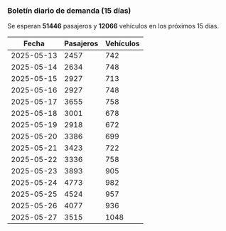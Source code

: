 ### Boletín diario de demanda (15 días)

Se esperan **51446** pasajeros y **12066** vehículos en los próximos 15 días.

| Fecha      | Pasajeros | Vehículos |
|------------|-----------|-----------|
| 2025-05-13 | 2457 | 742 |
| 2025-05-14 | 2634 | 748 |
| 2025-05-15 | 2927 | 713 |
| 2025-05-16 | 2927 | 748 |
| 2025-05-17 | 3655 | 758 |
| 2025-05-18 | 3001 | 678 |
| 2025-05-19 | 2918 | 672 |
| 2025-05-20 | 3386 | 699 |
| 2025-05-21 | 3423 | 722 |
| 2025-05-22 | 3336 | 758 |
| 2025-05-23 | 3893 | 905 |
| 2025-05-24 | 4773 | 982 |
| 2025-05-25 | 4524 | 957 |
| 2025-05-26 | 4077 | 936 |
| 2025-05-27 | 3515 | 1048 |
